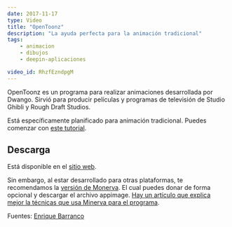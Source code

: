 ```yaml
---
date: 2017-11-17
type: Video
title: "OpenToonz"
description: "La ayuda perfecta para la animación tradicional"
tags:
    - animacion
    - dibujos
    - deepin-aplicaciones

video_id: RhzfEzndpgM
---
```


OpenToonz es un programa para realizar animaciones desarrollada por Dwango. Sirvió para producir películas y programas de televisión de Studio Ghibli y Rough Draft Studios.

Está específicamente planificado para animación tradicional. Puedes comenzar con [este tutorial](https://www.youtube.com/watch?v=ph-ff2kRyIQ).

## Descarga

Está disponible en el [sitio web](https://opentoonz.github.io/e/).

Sin embargo, al estar desarrollado para otras plataformas, te recomendamos la [versión de Monerva](https://gumroad.com/l/opentoonz). El cual puedes donar de forma opcional y descargar el archivo appimage. [Hay un artículo que explica mejor la técnicas que usa Minerva para el programa](https://opensource.com/article/17/2/opentoonz-2d-animation-software).

Fuentes: [Enrique Barranco](https://www.youtube.com/channel/UCGkIcTwAyFY9U8QBifFiwbA)

